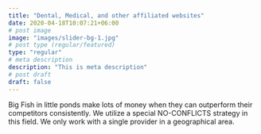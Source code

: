 ```yaml
---
title: "Dental, Medical, and other affiliated websites"
date: 2020-04-18T10:07:21+06:00
# post image
image: "images/slider-bg-1.jpg"
# post type (regular/featured)
type: "regular"
# meta description
description: "This is meta description"
# post draft
draft: false
---
```

Big Fish in little ponds make lots of money when they can outperform their competitors consistently. We utilize a special NO-CONFLICTS strategy in this field. We only work with a single provider in a geographical area.